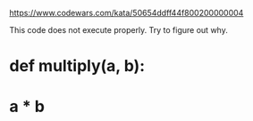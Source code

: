 https://www.codewars.com/kata/50654ddff44f800200000004

This code does not execute properly. Try to figure out why.

#   def multiply(a, b):
#       a * b
